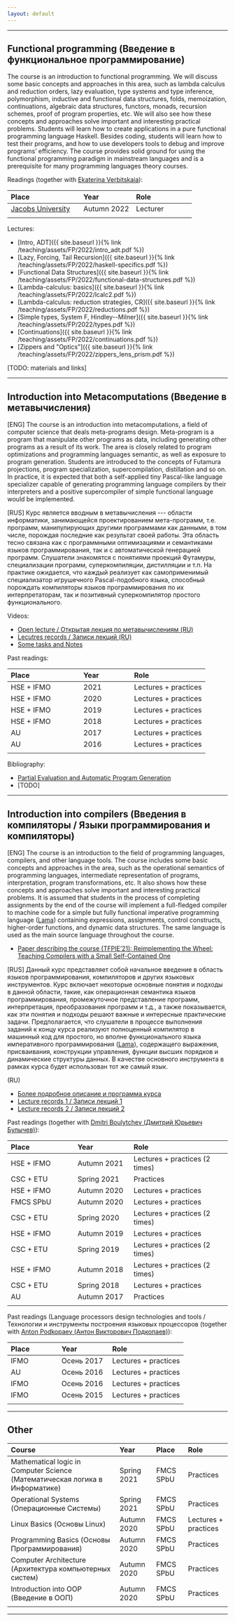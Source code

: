 ```yaml
---
layout: default
---
```


---

## Functional programming (Введение в функциональное программирование)

The course is an introduction to functional programming.
We will discuss some basic concepts and approaches in this area, such as lambda calculus and reduction orders, lazy evaluation, type systems and type inference, polymorphism, inductive and functional data structures, folds, memoization, continuations, algebraic data structures, functors, monads, recursion schemes, proof of program properties, etc.
We will also see how these concepts and approaches solve important and interesting practical problems.
Students will learn how to create applications in a pure functional programming language Haskell.
Besides coding, students will learn how to test their programs, and how to use developers tools to debug and improve programs’ efficiency.
The course provides solid ground for using the functional programming paradigm in mainstream languages and is a prerequisite for many programming languages theory courses.

Readings (together with [Ekaterina Verbitskaia](https://kajigor.github.io/)):

| Place | Year | Role |
| :--- | :--- | :--- |
| [Jacobs University](https://www.jacobs-university.de/) | Autumn 2022 | Lecturer |
|<img width=150/>|<img width=100/>|<img width=120/>|

Lectures:

- [Intro, ADT]({{ site.baseurl }}{% link /teaching/assets/FP/2022/intro_adt.pdf %})
- [Lazy, Forcing, Tail Recursion]({{ site.baseurl }}{% link /teaching/assets/FP/2022/haskell-specifics.pdf %})
- [Functional Data Structures]({{ site.baseurl }}{% link /teaching/assets/FP/2022/functional-data-structures.pdf %})
- [Lambda-calculus: basics]({{ site.baseurl }}{% link /teaching/assets/FP/2022/lcalc2.pdf %})
- [Lambda-calculus: reduction strategies, CR]({{ site.baseurl }}{% link /teaching/assets/FP/2022/reductions.pdf %})
- [Simple types, System F, Hindley--Milner]({{ site.baseurl }}{% link /teaching/assets/FP/2022/types.pdf %})
- [Continuations]({{ site.baseurl }}{% link /teaching/assets/FP/2022/continuations.pdf %})
- [Zippers and "Optics"]({{ site.baseurl }}{% link /teaching/assets/FP/2022/zippers_lens_prism.pdf %})

[TODO: materials and links]

---

## Introduction into Metacomputations (Введение в метавычисления)

[ENG]
The course is an introduction into metacomputations, a field of computer science that deals meta-programs design.
Meta-program is a program that manipulate other programs as data, including generating other programs as a result of its work.
The area is closely related to program optimizations and programming languages semantic, as well as exposure to program generation.
Students are introduced to the concepts of Futamura projections, program specialization, supercompilation, distillation and so on.
In practice, it is expected that both a self-applied tiny Pascal-like language specializer capable of generating programming language compilers by their interpreters and a positive supercompiler of simple functional language would be implemented.

[RUS]
Курс является вводным в метавычисления --- области информатики, занимающейся проектированием мета-программ, т.е. программ, манипулирующих другими программами как данными, в том числе, порождая последние как результат своей работы.
Эта область тесно связана как с программными оптимизациями и семантиками языков программирования, так и с автоматической генерацией программ.
Слушатели знакомятся с понятиями проекций Футамуры, специализации программ, суперкомпиляции, дистилляции и т.п.
На практике ожидается, что каждый реализует как самоприменимый специализатор игрушечного Pascal-подобного языка, способный порождать компиляторы языков программирования по их интерпретаторам, так и позитивный суперкомпилятор простого функционального.

Videos:
* [Open lecture / Открытая лекция по метавычислениям (RU)](https://youtu.be/1j4TEWOMoQs)
* [Lecutres records / Записи лекций (RU)](https://www.youtube.com/playlist?list=PL1X5sYUeXRNdCAY8LcMARSbyn2n20KTrm)
* [Some tasks and Notes]()

Past readings:

| Place | Year | Role |
| :--- | :--- | :--- |
| HSE + IFMO | 2021 | Lectures + practices |
| HSE + IFMO | 2020 | Lectures + practices |
| HSE + IFMO | 2019 | Lectures + practices |
| HSE + IFMO | 2018 | Lectures + practices |
| AU  | 2017 | Lectures + practices |
| AU  | 2016 | Lectures + practices |
|<img width=150/>|<img width=100/>|<img width=120/>|

Bibliography:

* [Partial Evaluation and Automatic Program Generation](https://www.itu.dk/people/sestoft/pebook/)
* [TODO]

---

## Introduction into compilers (Введения в компиляторы / Языки программирования и компиляторы)

[ENG]
The course is an introduction to the field of programming languages, compilers, and other language tools.
The course includes some basic concepts and approaches in the area, such as the operational semantics of programming languages, intermediate representation of programs, interpretation, program transformations, etc.
It also shows how these concepts and approaches solve important and interesting practical problems.
It is assumed that students in the process of completing assignments by the end of the course will implement a full-fledged compiler to machine code for a simple but fully functional imperative programming language ([Lama](https://github.com/JetBrains-Research/Lama)) containing expressions, assignments, control constructs, higher-order functions, and dynamic data structures.
The same language is used as the main source language throughout the course.

* [Paper describing the course (TFPIE’21): Reimplementing the Wheel: Teaching Compilers with a Small Self-Contained One](https://arxiv.org/pdf/2207.12698.pdf)

[RUS]
Данный курс представляет собой начальное введение в область языков программирования, компиляторов и других языковых инструментов.
Курс включает некоторые основные понятия и подходы в данной области, такие, как операционная семантика языков программирования, промежуточное представление программ, интерпретация, преобразования программ и т.д.,
а также показывается, как эти понятия и подходы решают важные и интересные практические задачи.
Предполагается, что слушатели в процессе выполнения заданий к концу курса реализуют полноценный компилятор в машинный код для простого, но вполне функционального языка императивного программирования ([Lama](https://github.com/JetBrains-Research/Lama)), содержащего выражения, присваивания, конструкции управления, функции высших порядков и динамические структуры данных.
В качестве основного инструмента в рамках курса будет использован тот же самый язык.

(RU)
* [Более подробное описание и программа курса](https://my.compscicenter.ru/courses/2021-spring/1.879-compilers/)
* [Lecture records 1 / Записи лекций 1](https://www.youtube.com/playlist?list=PL1X5sYUeXRNfA3rJ6fnSekJALaqvW094-)
* [Lecture records 2 / Записи лекций 2](https://www.youtube.com/playlist?list=PL1X5sYUeXRNdvV1DxB2j5F-O3XlkqptcD)

Past readings (together with [Dmitri Boulytchev (Дмитрий Юрьевич Булычев)](https://github.com/dboulytchev/)):

| Place | Year | Role |
| :--- | :--- | :--- |
| HSE + IFMO | Autumn 2021 | Lectures + practices (2 times) |
| CSC + ETU  | Spring 2021 | Practices |
| HSE + IFMO | Autumn 2020 | Lectures + practices |
| FMCS SPbU  | Autumn 2020 | Lectures + practices |
| CSC + ETU  | Spring 2020 | Lectures + practices (2 times) |
| HSE + IFMO | Autumn 2019 | Lectures + practices |
| CSC + ETU  | Spring 2019 | Lectures + practices (2 times) |
| HSE + IFMO | Autumn 2018 | Lectures + practices (2 times) |
| CSC + ETU  | Spring 2018 | Lectures + practices |
| AU         | Autumn 2017 | Practices |
|<img width=150/>|<img width=120/>|<img width=200/>|

Past readings (Language processors design technologies and tools / Технологии и инструменты построения языковых процессоров (together with [Anton Podkopaev (Антон Викторович Подкопаев)](https://podkopaev.net/)):

| Place | Year | Role |
| :--- | :--- | :--- |
| IFMO | Осень 2017 | Lectures + practices |
| AU   | Осень 2016 | Lectures + practices |
| IFMO | Осень 2016 | Lectures + practices |
| IFMO | Осень 2015 | Lectures + practices |
|<img width=100/>|<img width=100/>|<img width=120/>|

---

## Other

| Course | Year | Place | Role |
| :--- | :--- | :--- | :--- |
| Mathematical logic in Computer Science (Математическая логика в Информатике) | Spring 2021 | FMCS SPbU | Practices |
| Operational Systems (Операционные Системы) | Spring 2021 | FMCS SPbU | Practices |
| Linux Basics (Основы Linux) | Autumn 2020 | FMCS SPbU | Lectures + practices |
| Programming Basics (Основы Программирования) | Autumn 2020 | FMCS SPbU | Practices |
| Computer Architecture (Архитектура компьютерных систем) | Autumn 2020 | FMCS SPbU | Practices |
| Introduction into OOP (Введение в ООП) | Autumn 2020 | FMCS SPbU | Practices |
|<img width=400/>|<img width=120/>|<img width=120/>| |

---

